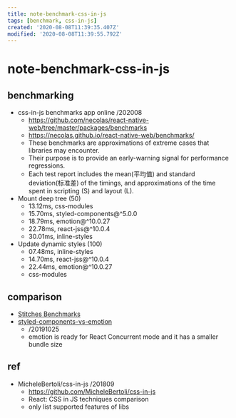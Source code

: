 ```yaml
---
title: note-benchmark-css-in-js
tags: [benchmark, css-in-js]
created: '2020-08-08T11:39:35.407Z'
modified: '2020-08-08T11:39:55.792Z'
---
```


# note-benchmark-css-in-js

## benchmarking

- css-in-js benchmarks app online /202008
  - https://github.com/necolas/react-native-web/tree/master/packages/benchmarks
  - https://necolas.github.io/react-native-web/benchmarks/
  - These benchmarks are approximations of extreme cases that libraries may encounter. 
  - Their purpose is to provide an early-warning signal for performance regressions. 
  - Each test report includes the mean(平均值) and standard deviation(标准差) of the timings, and approximations of the time spent in scripting (S) and layout (L).
- Mount deep tree (50)
  - 13.12ms, css-modules 
  - 15.70ms, styled-components@^5.0.0   
  - 18.79ms, emotion@^10.0.27  
  - 22.78ms, react-jss@^10.0.4  
  - 30.01ms, inline-styles 
- Update dynamic styles (100)
  - 07.48ms, inline-styles 
  - 14.70ms, react-jss@^10.0.4
  - 22.44ms, emotion@^10.0.27  
  - css-modules 

## comparison

- [Stitches Benchmarks](https://github.com/modulz/stitches-benchmark)
- [styled-components-vs-emotion](https://github.com/jsjoeio/styled-components-vs-emotion)
  - /20191025
  - emotion is ready for React Concurrent mode and it has a smaller bundle size

## ref

- MicheleBertoli/css-in-js /201809
  - https://github.com/MicheleBertoli/css-in-js
  - React: CSS in JS techniques comparison
  - only list supported features of libs
